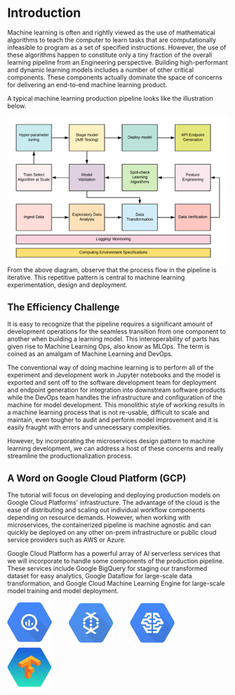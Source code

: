 # Introduction

Machine learning is often and rightly viewed as the use of mathematical algorithms to teach the computer to learn tasks that are computationally infeasible to program as a set of specified instructions. However, the use of these algorithms happen to constitute only a tiny fraction of the overall learning pipeline from an Engineering perspective. Building high-performant and dynamic learning models includes a number of other critical components. These components actually dominate the space of concerns for delivering an end-to-end machine learning product.

A typical machine learning production pipeline looks like the illustration below.

<img src="img/ml_pipeline.png" align="left" alt="Machine Learning Pipeline."/>

From the above diagram, observe that the process flow in the pipeline is iterative. This repetitive pattern is central to machine learning experimentation, design and deployment.

## The Efficiency Challenge
It is easy to recognize that the pipeline requires a significant amount of development operations for the seamless transition from one component to another when building a learning model. This interoperability of parts has given rise to Machine Learning Ops, also know as MLOps. The term is coined as an amalgam of Machine Learning and DevOps.

The conventional way of doing machine learning is to perform all of the experiment and development work in Jupyter notebooks and the model is exported and sent off to the software development team for deployment and endpoint generation for integration into downstream software products while the DevOps team handles the infrastructure and configuration of the machine for model development. This monolithic style of working results in a machine learning process that is not re-usable, difficult to scale and maintain, even tougher to audit and perform model improvement and it is easily fraught with errors and unnecessary complexities.

However, by incorporating the microservices design pattern to machine learning development, we can address a host of these concerns and really streamline the productionalization process.

## A Word on Google Cloud Platform (GCP)
The tutorial will focus on developing and deploying production models on Google Cloud Platforms' infrastructure. The advantage of the cloud is the ease of distributing and scaling out individual workflow components depending on resource demands. However, when working with microservices, the containerized pipeline is machine agnostic and can quickly be deployed on any other on-prem infrastructure or public cloud service providers such as AWS or Azure.

Google Cloud Platform has a powerful array of AI serverless services that we will incorporate to handle some components of the production pipeline. These services include Google BigQuery for staging our transformed dataset for easy analytics, Google Dataflow for large-scale data transformation, and Google Cloud Machine Learning Engine for large-scale model training and model deployment.

<p align="left">
    <img src="img/bigquery.jpg" align="middle" alt="BigQuery." height=20% width=20%/>&nbsp;&nbsp;&nbsp;&nbsp;&nbsp;&nbsp;&nbsp;&nbsp;&nbsp;
    <img src="img/dataflow.png" align="middle" alt="Dataflow." height=20% width=20%/>&nbsp;&nbsp;&nbsp;&nbsp;&nbsp;&nbsp;&nbsp;&nbsp;&nbsp;
    <img src="img/cloudmle.png" align="middle" alt="Cloud MLE." height=20% width=20%/>&nbsp;&nbsp;&nbsp;&nbsp;&nbsp;&nbsp;&nbsp;&nbsp;&nbsp;
    <img src="img/tensorflow.jpg" align="middle" alt="Google Cloud Platform." height=20% width=20%/>
</p>